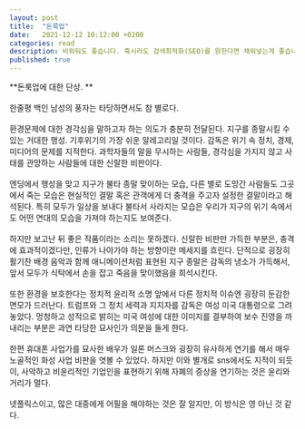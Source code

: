 ```yaml
---
layout: post
title:  "돈룩업"
date:   2021-12-12 10:12:00 +0200
categories: read
description: 비워둬도 좋습니다. 혹시라도 검색최적화(SEO)를 원한다면 채워넣는게 좋습니다.
published: true
---
```

**돈룩업에 대한 단상. **
<br>
<br>
한줄평 백인 남성의 풍자는 타당하면서도 참 별로다. 
<br>
<br>
환경문제에 대한 경각심을 말하고자 하는 의도가 충분히 전달된다. 지구를 종말시킬 수 있는 거대한 행성. 기후위기의 가장 쉬운 알레고리일 것이다. 감독은 위기 속 정치, 경제, 미디어의 문제를 지적한다. 과학자들의 말을 무시하는 사람들, 경각심을 가지지 않고 사태를 관망하는 사람들에 대한 신랄한 비판이다. 
<br>
<br>
엔딩에서 행성을 맞고 지구가 불타 종말 맞이하는 모습, 다른 별로 도망간 사람들도 그곳에서 죽는 모습은 현실적인 결말 혹은 관객에게 더 충격을 주고자 설정한 결말이라고 해석된다. 특히 모두가 일상을 보내다 불타서 사라지는 모습은 우리가 지구의 위기 속에서도 어떤 연대의 모습을 가져야 하는지도 보여준다. 
<br>
<br>
하지만 보고난 뒤 좋은 작품이라는 소리는 못하겠다. 신랄한 비판만 가득한 부분은, 충격에 효과적이겠다만, 인류가 나아가야 하는 방향이란 메세지를 흐린다. 단적으로 굉장히 활기찬 배경 음악과 함께 애니메이션처럼 표현된 지구 종말은 감독의 냉소가 가득해서, 앞서 모두가 식탁에서 손을 잡고 죽음을 맞이했음을 희석시킨다. 
<br>
<br>
또한 환경을 보호한다는 정치적 윤리적 소명 앞에서 다른 정치적 이슈엔 굉장히 둔감한 면모가 드러난다. 트럼프와 그 정치 세력과 지지자를 감독은 여성 미국 대통령으로 그려놓았다. 멍청하고 성적으로 밝히는 미국 여성에 대한 이미지를 결부하여 보수 진영을 까내리는 부분은 과연 타당한 묘사인가 의문을 들게 한다. 
<br>
<br>
한편 휴대폰 사업가를 묘사한 배우가 일론 머스크와 굉장히 유사하게 연기를 해서 매우 노골적인 화성 사업 비판을 엿볼 수 있었다. 하지만 이와 별개로 sns에서도 지적이 되듯이, 사악하고 비윤리적인 기업인을 표현하기 위해 자폐의 증상을 연기하는 것은 윤리와 거리가 멀다. 
<br>
<br>
넷플릭스이고, 많은 대중에게 어필을 해야하는 것은 잘 알지만, 이 방식은 영 아닌 것 같다.